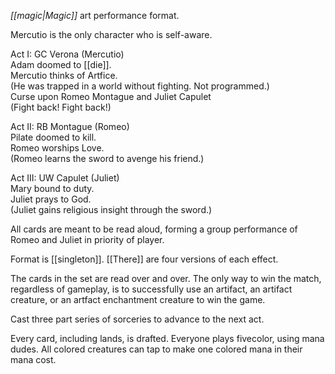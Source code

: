 *[[magic|Magic]]* art performance format.

Mercutio is the only character who is self-aware.  
  
Act I: GC Verona (Mercutio)  
Adam doomed to [[die]].  
Mercutio thinks of Artfice.  
(He was trapped in a world without fighting. Not programmed.)  
Curse upon Romeo Montague and Juliet Capulet  
(Fight back! Fight back!)  
  
Act II: RB Montague (Romeo)  
Pilate doomed to kill.  
Romeo worships Love.  
(Romeo learns the sword to avenge his friend.)  
  
Act III: UW Capulet (Juliet)  
Mary bound to duty.  
Juliet prays to God.  
(Juliet gains religious insight through the sword.)  
  
All cards are meant to be read aloud, forming a group performance of Romeo and Juliet in priority of player.  

Format is [[singleton]]. [[There]] are four versions of each effect.  
  
The cards in the set are read over and over. The only way to win the match, regardless of gameplay, is to successfully use an artifact, an artifact creature, or an artfact enchantment creature to win the game.  
  
Cast three part series of sorceries to advance to the next act.  
  
Every card, including lands, is drafted. Everyone plays fivecolor, using mana dudes. All colored creatures can tap to make one colored mana in their mana cost.